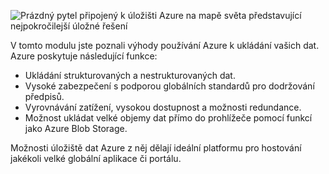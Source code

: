 ![Prázdný pytel připojený k úložišti Azure na mapě světa představující nejpokročilejší úložné řešení](../media/6-heading.png)

V tomto modulu jste poznali výhody používání Azure k ukládání vašich dat. Azure poskytuje následující funkce:

- Ukládání strukturovaných a nestrukturovaných dat.
- Vysoké zabezpečení s podporou globálních standardů pro dodržování předpisů.
- Vyrovnávání zatížení, vysokou dostupnost a možnosti redundance.
- Možnost ukládat velké objemy dat přímo do prohlížeče pomocí funkcí jako Azure Blob Storage.

Možnosti úložiště dat Azure z něj dělají ideální platformu pro hostování jakékoli velké globální aplikace či portálu.